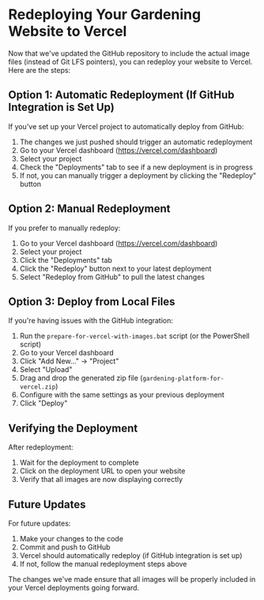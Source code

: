 # Redeploying Your Gardening Website to Vercel

Now that we've updated the GitHub repository to include the actual image files (instead of Git LFS pointers), you can redeploy your website to Vercel. Here are the steps:

## Option 1: Automatic Redeployment (If GitHub Integration is Set Up)

If you've set up your Vercel project to automatically deploy from GitHub:

1. The changes we just pushed should trigger an automatic redeployment
2. Go to your Vercel dashboard (https://vercel.com/dashboard)
3. Select your project
4. Check the "Deployments" tab to see if a new deployment is in progress
5. If not, you can manually trigger a deployment by clicking the "Redeploy" button

## Option 2: Manual Redeployment

If you prefer to manually redeploy:

1. Go to your Vercel dashboard (https://vercel.com/dashboard)
2. Select your project
3. Click the "Deployments" tab
4. Click the "Redeploy" button next to your latest deployment
5. Select "Redeploy from GitHub" to pull the latest changes

## Option 3: Deploy from Local Files

If you're having issues with the GitHub integration:

1. Run the `prepare-for-vercel-with-images.bat` script (or the PowerShell script)
2. Go to your Vercel dashboard
3. Click "Add New..." → "Project"
4. Select "Upload"
5. Drag and drop the generated zip file (`gardening-platform-for-vercel.zip`)
6. Configure with the same settings as your previous deployment
7. Click "Deploy"

## Verifying the Deployment

After redeployment:

1. Wait for the deployment to complete
2. Click on the deployment URL to open your website
3. Verify that all images are now displaying correctly

## Future Updates

For future updates:

1. Make your changes to the code
2. Commit and push to GitHub
3. Vercel should automatically redeploy (if GitHub integration is set up)
4. If not, follow the manual redeployment steps above

The changes we've made ensure that all images will be properly included in your Vercel deployments going forward.
